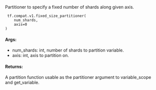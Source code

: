 Partitioner to specify a fixed number of shards along given axis.

```
 tf.compat.v1.fixed_size_partitioner(
    num_shards,
    axis=0
)
```
#### Args:
- num_shards: int, number of shards to partition variable.
- axis: int, axis to partition on.
#### Returns:
A partition function usable as the partitioner argument to variable_scope and get_variable.
